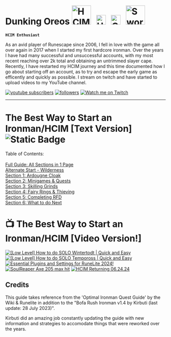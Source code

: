 # Dunking Oreos <img alt="HCIM" width="60px" style="padding-right:10px;" src="https://github.com/user-attachments/assets/d9c409df-bda9-4669-8b86-790593222505"/> <img alt="Untrimmed Slayer" width="30px" style="padding-right:10px;" src="https://github.com/user-attachments/assets/5533dd8c-4972-4ecd-9207-06c95923365a" /> <img alt="QPC" width="30px" style="padding-right:10px;" src="https://github.com/user-attachments/assets/e2bd9d45-edda-498c-a247-454afa3973f2" /> <img alt="Sword" width="60px" style="padding-right:10px;" src="https://github.com/user-attachments/assets/0b601755-f5a0-4a79-aced-e1951e4b49c0" />

**`HCIM Enthusiast`** 

As an avid player of Runescape since 2006, I fell in love with the game all over again in 2017 when I started my first hardcore ironman. Over the years I have had many successful and unsuccessful accounts, with my most recent reaching over 2k total and obtaining an untrimmed slayer cape. Recently, I have restarted my HCIM journey and this time documented how I go about starting off an account, as to try and escape the early game as efficently and quickly as possible. I stream on twitch and have started to upload videos to my YouTube channel.

<!-- Social icons section -->
<p align="left">
      <a href="https://www.youtube.com/@Dunking_Oreos?sub_confirmation=1">
         <img alt="youtube subscribers" title="Subscribe to my YouTube channel" src="https://custom-icon-badges.demolab.com/youtube/channel/subscribers/UCVDAJ5ThtDf4CjkL72G56TQ?branch=master&kill_cache=1&color=%23E05D44&label=SUBSCRIBE&logo=video&logoColor=white&style=for-the-badge&labelColor=CE4630"/></a> 
      <a href="https://www.twitter.com/Dunking_Oreos?follow_confirmation=1">
       <img alt="followers" title="Follow me on Twitter" src="https://custom-icon-badges.demolab.com/twitter/follow/dunking_oreos?color=236ad3&labelColor=1155ba&style=for-the-badge&logo=x&label=Follow&logoColor=white"/></a>
      <a href="https://www.twitch.tv/Dunking_Oreos">
          <img alt="Watch me on Twitch" title="Watch me Stream on Twitch" src="https://custom-icon-badges.demolab.com/twitch/status/Dunking_Oreos?color=8d5cea&labelColor=6441a5&style=for-the-badge&logo=twitch&label=Check out my Stream&logoColor=white"/></a>
      </p>

---

# The Best Way to Start an Ironman/HCIM [Text Version] ![Static Badge](https://img.shields.io/badge/Last_Updated-July_2024-blue) 

Table of Contents: <br /> <br />
[Full Guide: All Sections in 1 Page](https://github.com/DunkingOreos/OSRS/blob/main/Full%20Guide)<br />
[Alternate Start - Wilderness](https://github.com/DunkingOreos/OSRS/blob/main/Wilderness%20Start)<br /> 
[Section 1: Ardougne Cloak](https://github.com/DunkingOreos/OSRS/blob/main/Section%201%3A%20Ardougne%20Cloak)<br />
[Section 2: Minigames & Quests](https://github.com/DunkingOreos/OSRS/blob/main/Section%202%3A%20Minigames%20%26%20Quests)<br />
[Section 3: Skilling Grinds](https://github.com/DunkingOreos/OSRS/blob/main/Section%203%3A%20Skilling%20Grinds)<br />
[Section 4: Fairy Rings & Thieving](https://github.com/DunkingOreos/OSRS/blob/main/Section%204%3A%20Fairy%20Rings%20%26%20Thieving)<br />
[Section 5: Completing RFD](https://github.com/DunkingOreos/OSRS/blob/main/Section%205%3A%20Completing%20RFD)<br />
[Section 6: What to do Next](https://github.com/DunkingOreos/OSRS/blob/main/Section%206:%20What%20to%20do%20Next)<br />

# 📺 The Best Way to Start an Ironman/HCIM [Video Version!]

<!-- BEGIN YOUTUBE-CARDS -->
[![[Low Level] How to do SOLO Wintertodt | Quick and Easy](https://ytcards.demolab.com/?id=v_8f2L2B9FM&title=%5BLow+Level%5D+How+to+do+SOLO+Wintertodt+%7C+Quick+and+Easy&lang=en&timestamp=1721406616&background_color=%230d1117&title_color=%23ffffff&stats_color=%23dedede&max_title_lines=1&width=250&border_radius=5 "[Low Level] How to do SOLO Wintertodt | Quick and Easy")](https://www.youtube.com/watch?v=v_8f2L2B9FM)
[![[Low Level] How to do SOLO Tempoross | Quick and Easy](https://ytcards.demolab.com/?id=TD6npZBZOj0&title=%5BLow+Level%5D+How+to+do+SOLO+Tempoross+%7C+Quick+and+Easy&lang=en&timestamp=1720801805&background_color=%230d1117&title_color=%23ffffff&stats_color=%23dedede&max_title_lines=1&width=250&border_radius=5 "[Low Level] How to do SOLO Tempoross | Quick and Easy")](https://www.youtube.com/watch?v=TD6npZBZOj0)
[![Essential Plugins and Settings for RuneLite 2024!](https://ytcards.demolab.com/?id=RKdtsMtN7Cw&title=Essential+Plugins+and+Settings+for+RuneLite+2024%21&lang=en&timestamp=1720193408&background_color=%230d1117&title_color=%23ffffff&stats_color=%23dedede&max_title_lines=1&width=250&border_radius=5 "Essential Plugins and Settings for RuneLite 2024!")](https://www.youtube.com/watch?v=RKdtsMtN7Cw)
[![SoulReaper Axe 205 max hit](https://ytcards.demolab.com/?id=9IWstNxBhTg&title=SoulReaper+Axe+205+max+hit&lang=en&timestamp=1718829898&background_color=%230d1117&title_color=%23ffffff&stats_color=%23dedede&max_title_lines=1&width=250&border_radius=5 "SoulReaper Axe 205 max hit")](https://www.youtube.com/watch?v=9IWstNxBhTg)
[![HCIM Returning 06.24.24](https://ytcards.demolab.com/?id=9_ugvwpF3xs&title=HCIM+Returning+06.24.24&lang=en&timestamp=1718829683&background_color=%230d1117&title_color=%23ffffff&stats_color=%23dedede&max_title_lines=1&width=250&border_radius=5 "HCIM Returning 06.24.24")](https://www.youtube.com/watch?v=9_ugvwpF3xs)
<!-- END YOUTUBE-CARDS -->

## Credits
This guide takes reference from the 'Optimal Ironman Quest Guide' by the Wiki & Runelite in addition to the "Bofa Rush Ironman v1.4 by Kirbuti (last update: 28 July 2023)". 

Kirbuti did an amazing job constantly updating the guide with new information and strategies to accomodate things that were reworked over the years.	



